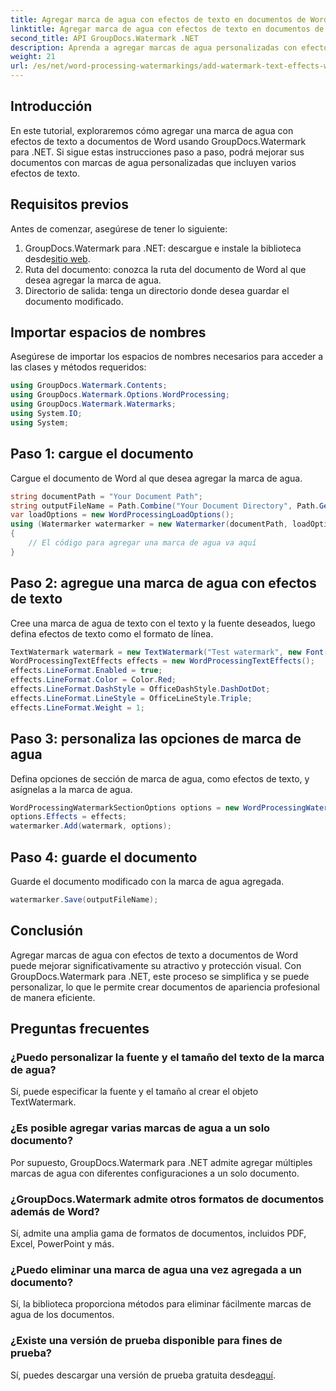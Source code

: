 ```yaml
---
title: Agregar marca de agua con efectos de texto en documentos de Word
linktitle: Agregar marca de agua con efectos de texto en documentos de Word
second_title: API GroupDocs.Watermark .NET
description: Aprenda a agregar marcas de agua personalizadas con efectos de texto a documentos de Word usando GroupDocs.Watermark para .NET. Documente la seguridad y el atractivo visual sin esfuerzo.
weight: 21
url: /es/net/word-processing-watermarkings/add-watermark-text-effects-word-docs/
---
```

## Introducción
En este tutorial, exploraremos cómo agregar una marca de agua con efectos de texto a documentos de Word usando GroupDocs.Watermark para .NET. Si sigue estas instrucciones paso a paso, podrá mejorar sus documentos con marcas de agua personalizadas que incluyen varios efectos de texto.
## Requisitos previos
Antes de comenzar, asegúrese de tener lo siguiente:
1.  GroupDocs.Watermark para .NET: descargue e instale la biblioteca desde[sitio web](https://releases.groupdocs.com/Watermark/net/).
2. Ruta del documento: conozca la ruta del documento de Word al que desea agregar la marca de agua.
3. Directorio de salida: tenga un directorio donde desea guardar el documento modificado.

## Importar espacios de nombres
Asegúrese de importar los espacios de nombres necesarios para acceder a las clases y métodos requeridos:
```csharp
using GroupDocs.Watermark.Contents;
using GroupDocs.Watermark.Options.WordProcessing;
using GroupDocs.Watermark.Watermarks;
using System.IO;
using System;
```
## Paso 1: cargue el documento
Cargue el documento de Word al que desea agregar la marca de agua.
```csharp
string documentPath = "Your Document Path";
string outputFileName = Path.Combine("Your Document Directory", Path.GetFileName(documentPath));
var loadOptions = new WordProcessingLoadOptions();
using (Watermarker watermarker = new Watermarker(documentPath, loadOptions))
{
    // El código para agregar una marca de agua va aquí
}
```
## Paso 2: agregue una marca de agua con efectos de texto
Cree una marca de agua de texto con el texto y la fuente deseados, luego defina efectos de texto como el formato de línea.
```csharp
TextWatermark watermark = new TextWatermark("Test watermark", new Font("Arial", 19));
WordProcessingTextEffects effects = new WordProcessingTextEffects();
effects.LineFormat.Enabled = true;
effects.LineFormat.Color = Color.Red;
effects.LineFormat.DashStyle = OfficeDashStyle.DashDotDot;
effects.LineFormat.LineStyle = OfficeLineStyle.Triple;
effects.LineFormat.Weight = 1;
```
## Paso 3: personaliza las opciones de marca de agua
Defina opciones de sección de marca de agua, como efectos de texto, y asígnelas a la marca de agua.
```csharp
WordProcessingWatermarkSectionOptions options = new WordProcessingWatermarkSectionOptions();
options.Effects = effects;
watermarker.Add(watermark, options);
```
## Paso 4: guarde el documento
Guarde el documento modificado con la marca de agua agregada.
```csharp
watermarker.Save(outputFileName);
```

## Conclusión
Agregar marcas de agua con efectos de texto a documentos de Word puede mejorar significativamente su atractivo y protección visual. Con GroupDocs.Watermark para .NET, este proceso se simplifica y se puede personalizar, lo que le permite crear documentos de apariencia profesional de manera eficiente.
## Preguntas frecuentes
### ¿Puedo personalizar la fuente y el tamaño del texto de la marca de agua?
Sí, puede especificar la fuente y el tamaño al crear el objeto TextWatermark.
### ¿Es posible agregar varias marcas de agua a un solo documento?
Por supuesto, GroupDocs.Watermark para .NET admite agregar múltiples marcas de agua con diferentes configuraciones a un solo documento.
### ¿GroupDocs.Watermark admite otros formatos de documentos además de Word?
Sí, admite una amplia gama de formatos de documentos, incluidos PDF, Excel, PowerPoint y más.
### ¿Puedo eliminar una marca de agua una vez agregada a un documento?
Sí, la biblioteca proporciona métodos para eliminar fácilmente marcas de agua de los documentos.
### ¿Existe una versión de prueba disponible para fines de prueba?
 Sí, puedes descargar una versión de prueba gratuita desde[aquí](https://releases.groupdocs.com/).